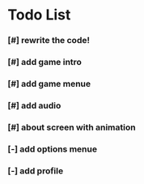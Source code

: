 # Todo List

### [#] rewrite the code!
### [#] add game intro
### [#] add game menue
### [#] add audio
### [#] about screen with animation
### [-] add options menue
### [-] add profile
